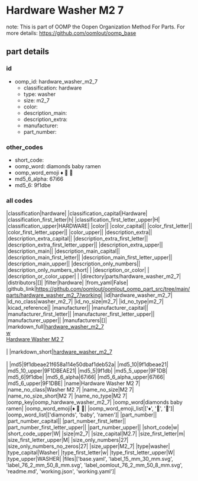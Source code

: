 # Hardware Washer M2 7  

note: This is part of OOMP the Oopen Organization Method For Parts. For more details: https://github.com/oomlout/oomp_base

##  part details





### id
* oomp_id: hardware_washer_m2_7
  * classification: hardware
  * type: washer
  * size: m2_7
  * color: 
  * description_main: 
  * description_extra: 
  * manufacturer: 
  * part_number: 

### other_codes
* short_code: 
* oomp_word: diamonds baby ramen
* oomp_word_emoji :diamonds: :baby: :ramen:
* md5_6_alpha: 67i66
* md5_6: 9f1dbe

### all codes 
|classification|hardware|
|classification_capital|Hardware|
|classification_first_letter|h|
|classification_first_letter_upper|H|
|classification_upper|HARDWARE|
|color||
|color_capital||
|color_first_letter||
|color_first_letter_upper||
|color_upper||
|description_extra||
|description_extra_capital||
|description_extra_first_letter||
|description_extra_first_letter_upper||
|description_extra_upper||
|description_main||
|description_main_capital||
|description_main_first_letter||
|description_main_first_letter_upper||
|description_main_upper||
|description_only_numbers||
|description_only_numbers_short| |
|description_or_color| |
|description_or_color_upper| |
|directory|parts/hardware_washer_m2_7|
|distributors|[]|
|filter|hardware|
|from_yaml|False|
|github_link|https://github.com/oomlout/oomlout_oomp_part_src/tree/main/parts/hardware_washer_m2_7/working|
|id|hardware_washer_m2_7|
|id_no_class|washer_m2_7|
|id_no_size|m2_7|
|id_no_type|m2_7|
|kicad_reference||
|manufacturer||
|manufacturer_capital||
|manufacturer_first_letter||
|manufacturer_first_letter_upper||
|manufacturer_upper||
|manufacturers|[]|
|markdown_full|[hardware_washer_m2_7](https://github.com/oomlout/oomlout_oomp_part_src/tree/main/parts/hardware_washer_m2_7/working)<br>[w](https://github.com/oomlout/oomlout_oomp_part_src/tree/main/parts/hardware_washer_m2_7/working)<br>[Hardware Washer M2 7](https://github.com/oomlout/oomlout_oomp_part_src/tree/main/parts/hardware_washer_m2_7/working)<br><br>|
|markdown_short|[hardware_washer_m2_7](https://github.com/oomlout/oomlout_oomp_part_src/tree/main/parts/hardware_washer_m2_7/working)<br><br>|
|md5|9f1dbeae21f658a114e50dbaf1deb52a|
|md5_10|9f1dbeae21|
|md5_10_upper|9F1DBEAE21|
|md5_5|9f1db|
|md5_5_upper|9F1DB|
|md5_6|9f1dbe|
|md5_6_alpha|67i66|
|md5_6_alpha_upper|67I66|
|md5_6_upper|9F1DBE|
|name|Hardware Washer M2 7|
|name_no_class|Washer M2 7|
|name_no_size|M2 7|
|name_no_size_short|M2 7|
|name_no_type|M2 7|
|oomp_key|oomp_hardware_washer_m2_7|
|oomp_word|diamonds baby ramen|
|oomp_word_emoji|:diamonds: :baby: :ramen:|
|oomp_word_emoji_list|[':diamonds:', ':baby:', ':ramen:']|
|oomp_word_list|['diamonds', 'baby', 'ramen']|
|part_number||
|part_number_capital||
|part_number_first_letter||
|part_number_first_letter_upper||
|part_number_upper||
|short_code|w|
|short_code_upper|W|
|size|m2_7|
|size_capital|M2.7|
|size_first_letter|m|
|size_first_letter_upper|M|
|size_only_numbers|27|
|size_only_numbers_no_zeros|27|
|size_upper|M2_7|
|type|washer|
|type_capital|Washer|
|type_first_letter|w|
|type_first_letter_upper|W|
|type_upper|WASHER|
|files|['base.yaml', 'label_15_mm_30_mm.svg', 'label_76_2_mm_50_8_mm.svg', 'label_oomlout_76_2_mm_50_8_mm.svg', 'readme.md', 'working.json', 'working.yaml']|
